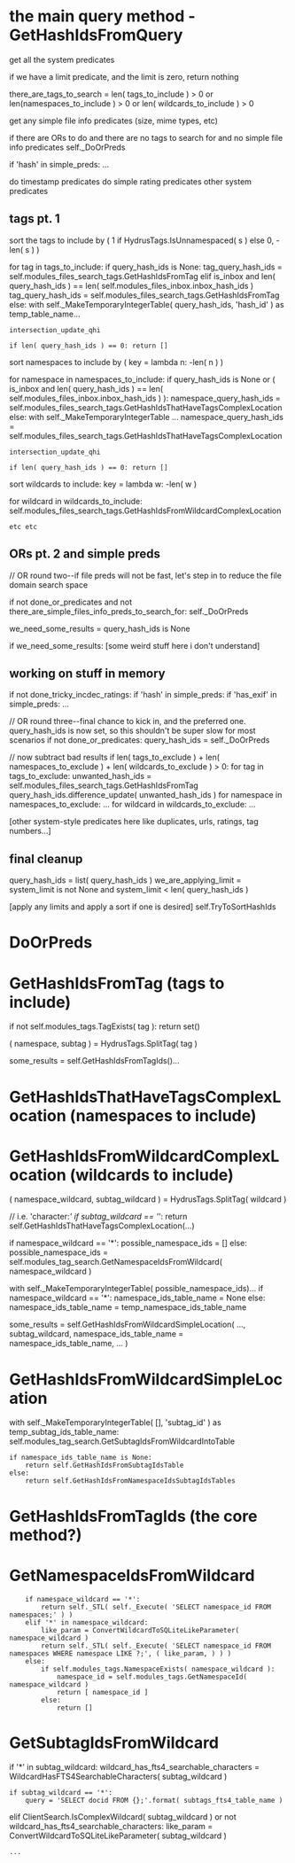 # the main query method - GetHashIdsFromQuery
get all the system predicates

if we have a limit predicate, and the limit is zero, return nothing

there_are_tags_to_search = 
len( tags_to_include ) > 0 or 
len(namespaces_to_include ) > 0 or 
len( wildcards_to_include ) > 0

get any simple file info predicates (size, mime types, etc)

if there are ORs to do and there are no tags to search for and no simple file info predicates
self._DoOrPreds

if 'hash' in simple_preds:
...

do timestamp predicates
do simple rating predicates
other system predicates

## tags pt. 1

sort the tags to include by ( 1 if HydrusTags.IsUnnamespaced( s ) else 0, -len( s ) )

for tag in tags_to_include:
    if query_hash_ids is None:
        tag_query_hash_ids = self.modules_files_search_tags.GetHashIdsFromTag
    elif is_inbox and len( query_hash_ids ) == len( self.modules_files_inbox.inbox_hash_ids )
        tag_query_hash_ids = self.modules_files_search_tags.GetHashIdsFromTag
    else:
        with self._MakeTemporaryIntegerTable( query_hash_ids, 'hash_id' ) as temp_table_name...

    intersection_update_qhi

    if len( query_hash_ids ) == 0: return []

sort namespaces to include by ( key = lambda n: -len( n ) )

for namespace in namespaces_to_include:
    if query_hash_ids is None or ( is_inbox and len( query_hash_ids ) == len( self.modules_files_inbox.inbox_hash_ids ) ):
        namespace_query_hash_ids = self.modules_files_search_tags.GetHashIdsThatHaveTagsComplexLocation
    else:
        with self._MakeTemporaryIntegerTable ...
        namespace_query_hash_ids = self.modules_files_search_tags.GetHashIdsThatHaveTagsComplexLocation
    
    intersection_update_qhi
    
    if len( query_hash_ids ) == 0: return []

sort wildcards to include: key = lambda w: -len( w )

for wildcard in wildcards_to_include:
    self.modules_files_search_tags.GetHashIdsFromWildcardComplexLocation

    etc etc

## ORs pt. 2 and simple preds

// OR round two--if file preds will not be fast, let's step in to reduce the file domain search space

if not done_or_predicates and not there_are_simple_files_info_preds_to_search_for:
    self._DoOrPreds

we_need_some_results = query_hash_ids is None

if we_need_some_results:
    [some weird stuff here i don't understand]

## working on stuff in memory
if not done_tricky_incdec_ratings:
if 'hash' in simple_preds:
if 'has_exif' in simple_preds:
...

// OR round three--final chance to kick in, and the preferred one. query_hash_ids is now set, so this shouldn't be super slow for most scenarios
if not done_or_predicates:
    query_hash_ids = self._DoOrPreds

// now subtract bad results
if len( tags_to_exclude ) + len( namespaces_to_exclude ) + len( wildcards_to_exclude ) > 0:
    for tag in tags_to_exclude:
        unwanted_hash_ids = self.modules_files_search_tags.GetHashIdsFromTag
        query_hash_ids.difference_update( unwanted_hash_ids )
    for namespace in namespaces_to_exclude:
        ...
    for wildcard in wildcards_to_exclude:
        ...

[other system-style predicates here like duplicates, urls, ratings, tag numbers...]

## final cleanup

query_hash_ids = list( query_hash_ids )
we_are_applying_limit = system_limit is not None and system_limit < len( query_hash_ids )

[apply any limits and apply a sort if one is desired]
self.TryToSortHashIds

# DoOrPreds

# GetHashIdsFromTag (tags to include)

if not self.modules_tags.TagExists( tag ):
    return set()

( namespace, subtag ) = HydrusTags.SplitTag( tag )

some_results = self.GetHashIdsFromTagIds()...

# GetHashIdsThatHaveTagsComplexLocation (namespaces to include)

# GetHashIdsFromWildcardComplexLocation (wildcards to include)

( namespace_wildcard, subtag_wildcard ) = HydrusTags.SplitTag( wildcard )

// i.e. 'character:*'
if subtag_wildcard == '*':
    return self.GetHashIdsThatHaveTagsComplexLocation(...)

if namespace_wildcard == '*':
    possible_namespace_ids = []
else:
    possible_namespace_ids = self.modules_tag_search.GetNamespaceIdsFromWildcard( namespace_wildcard )

with self._MakeTemporaryIntegerTable( possible_namespace_ids)...
    if namespace_wildcard == '*':
        namespace_ids_table_name = None
    else:
        namespace_ids_table_name = temp_namespace_ids_table_name

some_results = self.GetHashIdsFromWildcardSimpleLocation( ..., subtag_wildcard, namespace_ids_table_name = namespace_ids_table_name, ... )

# GetHashIdsFromWildcardSimpleLocation

with self._MakeTemporaryIntegerTable( [], 'subtag_id' ) as temp_subtag_ids_table_name:
    self.modules_tag_search.GetSubtagIdsFromWildcardIntoTable

    if namespace_ids_table_name is None:
        return self.GetHashIdsFromSubtagIdsTable
    else:
        return self.GetHashIdsFromNamespaceIdsSubtagIdsTables

# GetHashIdsFromTagIds (the core method?)

# GetNamespaceIdsFromWildcard
        if namespace_wildcard == '*':
            return self._STL( self._Execute( 'SELECT namespace_id FROM namespaces;' ) )
        elif '*' in namespace_wildcard:
            like_param = ConvertWildcardToSQLiteLikeParameter( namespace_wildcard )
            return self._STL( self._Execute( 'SELECT namespace_id FROM namespaces WHERE namespace LIKE ?;', ( like_param, ) ) )
        else:
            if self.modules_tags.NamespaceExists( namespace_wildcard ):
                namespace_id = self.modules_tags.GetNamespaceId( namespace_wildcard )
                return [ namespace_id ]
            else:
                return []

# GetSubtagIdsFromWildcard

if '*' in subtag_wildcard:
    wildcard_has_fts4_searchable_characters = WildcardHasFTS4SearchableCharacters( subtag_wildcard )

    if subtag_wildcard == '*':
        query = 'SELECT docid FROM {};'.format( subtags_fts4_table_name )

elif ClientSearch.IsComplexWildcard( subtag_wildcard ) or not wildcard_has_fts4_searchable_characters:
    like_param = ConvertWildcardToSQLiteLikeParameter( subtag_wildcard )

    ...

